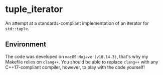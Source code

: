 # tuple_iterator
An attempt at a standards-compliant implementation of an iterator for `std::tuple`.

## Environment
The code was developed on `macOS Mojave (v10.14.3)`, that's why my Makefile relies on `clang++`. You should be able to replace `clang++` with any C++17-compliant compiler, however, to play with the code yourself!
